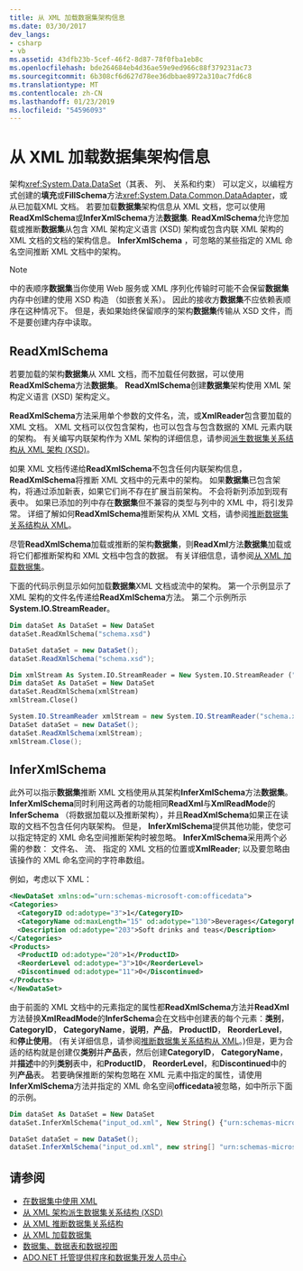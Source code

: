 ```yaml
---
title: 从 XML 加载数据集架构信息
ms.date: 03/30/2017
dev_langs:
- csharp
- vb
ms.assetid: 43dfb23b-5cef-46f2-8d87-78f0fba1eb8c
ms.openlocfilehash: bde264684eb4d36ae59e9ed966c88f379231ac73
ms.sourcegitcommit: 6b308cf6d627d78ee36dbbae8972a310ac7fd6c8
ms.translationtype: MT
ms.contentlocale: zh-CN
ms.lasthandoff: 01/23/2019
ms.locfileid: "54596093"
---
```

# <a name="loading-dataset-schema-information-from-xml"></a>从 XML 加载数据集架构信息
架构<xref:System.Data.DataSet>（其表、 列、 关系和约束） 可以定义，以编程方式创建的**填充**或**FillSchema**方法<xref:System.Data.Common.DataAdapter>，或从已加载XML 文档。 若要加载**数据集**架构信息从 XML 文档，您可以使用**ReadXmlSchema**或**InferXmlSchema**方法**数据集**. **ReadXmlSchema**允许您加载或推断**数据集**从包含 XML 架构定义语言 (XSD) 架构或包含内联 XML 架构的 XML 文档的文档的架构信息。 **InferXmlSchema** ，可忽略的某些指定的 XML 命名空间推断 XML 文档中的架构。  
  
> [!NOTE]
>  中的表顺序**数据集**当你使用 Web 服务或 XML 序列化传输时可能不会保留**数据集**内存中创建的使用 XSD 构造 （如嵌套关系）。 因此的接收方**数据集**不应依赖表顺序在这种情况下。 但是，表如果始终保留顺序的架构**数据集**传输从 XSD 文件，而不是要创建内存中读取。  
  
## <a name="readxmlschema"></a>ReadXmlSchema  
 若要加载的架构**数据集**从 XML 文档，而不加载任何数据，可以使用**ReadXmlSchema**方法**数据集**。 **ReadXmlSchema**创建**数据集**架构使用 XML 架构定义语言 (XSD) 架构定义。  
  
 **ReadXmlSchema**方法采用单个参数的文件名，流，或**XmlReader**包含要加载的 XML 文档。 XML 文档可以仅包含架构，也可以包含与包含数据的 XML 元素内联的架构。 有关编写内联架构作为 XML 架构的详细信息，请参阅[派生数据集关系结构从 XML 架构 (XSD)](../../../../../docs/framework/data/adonet/dataset-datatable-dataview/deriving-dataset-relational-structure-from-xml-schema-xsd.md)。  
  
 如果 XML 文档传递给**ReadXmlSchema**不包含任何内联架构信息， **ReadXmlSchema**将推断 XML 文档中的元素中的架构。 如果**数据集**已包含架构，将通过添加新表，如果它们尚不存在扩展当前架构。 不会将新列添加到现有表中。 如果已添加的列中存在**数据集**但不兼容的类型与列中的 XML 中，将引发异常。 详细了解如何**ReadXmlSchema**推断架构从 XML 文档，请参阅[推断数据集关系结构从 XML](../../../../../docs/framework/data/adonet/dataset-datatable-dataview/inferring-dataset-relational-structure-from-xml.md)。  
  
 尽管**ReadXmlSchema**加载或推断的架构**数据集**，则**ReadXml**方法**数据集**加载或将它们都推断架构和 XML 文档中包含的数据。 有关详细信息，请参阅[从 XML 加载数据集](../../../../../docs/framework/data/adonet/dataset-datatable-dataview/loading-a-dataset-from-xml.md)。  
  
 下面的代码示例显示如何加载**数据集**XML 文档或流中的架构。 第一个示例显示了 XML 架构的文件名传递给**ReadXmlSchema**方法。 第二个示例所示**System.IO.StreamReader**。  
  
```vb  
Dim dataSet As DataSet = New DataSet  
dataSet.ReadXmlSchema("schema.xsd")  
```  
  
```csharp  
DataSet dataSet = new DataSet();  
dataSet.ReadXmlSchema("schema.xsd");  
```  
  
```vb  
Dim xmlStream As System.IO.StreamReader = New System.IO.StreamReader ("schema.xsd");  
Dim dataSet As DataSet = New DataSet  
dataSet.ReadXmlSchema(xmlStream)  
xmlStream.Close()  
```  
  
```csharp  
System.IO.StreamReader xmlStream = new System.IO.StreamReader("schema.xsd");  
DataSet dataSet = new DataSet();  
dataSet.ReadXmlSchema(xmlStream);  
xmlStream.Close();  
```  
  
## <a name="inferxmlschema"></a>InferXmlSchema  
 此外可以指示**数据集**推断 XML 文档使用从其架构**InferXmlSchema**方法**数据集**。 **InferXmlSchema**同时利用这两者的功能相同**ReadXml**与**XmlReadMode**的**InferSchema** （将数据加载以及推断架构），并且**ReadXmlSchema**如果正在读取的文档不包含任何内联架构。 但是， **InferXmlSchema**提供其他功能，使您可以指定特定的 XML 命名空间推断架构时被忽略。 **InferXmlSchema**采用两个必需的参数： 文件名、 流、 指定的 XML 文档的位置或**XmlReader**; 以及要忽略由该操作的 XML 命名空间的字符串数组。  
  
 例如，考虑以下 XML：  
  
```xml  
<NewDataSet xmlns:od="urn:schemas-microsoft-com:officedata">  
<Categories>  
  <CategoryID od:adotype="3">1</CategoryID>   
  <CategoryName od:maxLength="15" od:adotype="130">Beverages</CategoryName>   
  <Description od:adotype="203">Soft drinks and teas</Description>   
</Categories>  
<Products>  
  <ProductID od:adotype="20">1</ProductID>   
  <ReorderLevel od:adotype="3">10</ReorderLevel>   
  <Discontinued od:adotype="11">0</Discontinued>   
</Products>  
</NewDataSet>  
```  
  
 由于前面的 XML 文档中的元素指定的属性都**ReadXmlSchema**方法并**ReadXml**方法替换**XmlReadMode**的**InferSchema**会在文档中创建表的每个元素：**类别**， **CategoryID**， **CategoryName**，**说明**，**产品**， **ProductID**， **ReorderLevel**，和**停止使用**。 (有关详细信息，请参阅[推断数据集关系结构从 XML](../../../../../docs/framework/data/adonet/dataset-datatable-dataview/inferring-dataset-relational-structure-from-xml.md)。)但是，更为合适的结构就是创建仅**类别**并**产品**表，然后创建**CategoryID**， **CategoryName**，并**描述**中的列**类别**表中，和**ProductID**， **ReorderLevel**，和**Discontinued**中的列**产品**表。 若要确保推断的架构忽略在 XML 元素中指定的属性，请使用**InferXmlSchema**方法并指定的 XML 命名空间**officedata**被忽略，如中所示下面的示例。  
  
```vb  
Dim dataSet As DataSet = New DataSet  
dataSet.InferXmlSchema("input_od.xml", New String() {"urn:schemas-microsoft-com:officedata"})  
```  
  
```csharp  
DataSet dataSet = new DataSet();  
dataSet.InferXmlSchema("input_od.xml", new string[] "urn:schemas-microsoft-com:officedata");  
```  
  
## <a name="see-also"></a>请参阅
- [在数据集中使用 XML](../../../../../docs/framework/data/adonet/dataset-datatable-dataview/using-xml-in-a-dataset.md)
- [从 XML 架构派生数据集关系结构 (XSD)](../../../../../docs/framework/data/adonet/dataset-datatable-dataview/deriving-dataset-relational-structure-from-xml-schema-xsd.md)
- [从 XML 推断数据集关系结构](../../../../../docs/framework/data/adonet/dataset-datatable-dataview/inferring-dataset-relational-structure-from-xml.md)
- [从 XML 加载数据集](../../../../../docs/framework/data/adonet/dataset-datatable-dataview/loading-a-dataset-from-xml.md)
- [数据集、数据表和数据视图](../../../../../docs/framework/data/adonet/dataset-datatable-dataview/index.md)
- [ADO.NET 托管提供程序和数据集开发人员中心](https://go.microsoft.com/fwlink/?LinkId=217917)
